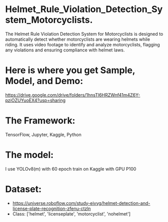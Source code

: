 # Helmet_Rule_Violation_Detection_System_Motorcyclists.
The Helmet Rule Violation Detection System for Motorcyclists is designed to automatically detect whether motorcyclists are wearing helmets while riding. It uses video footage to identify and analyze motorcyclists, flagging any violations and ensuring compliance with helmet laws. 

# Here is where you get Sample, Model, and Demo:
https://drive.google.com/drive/folders/1hnsTl6HRZWnf41m4Z6Y-pziOZUYuoEX4?usp=sharing

# The Framework:
TensorFlow, Jupyter, Kaggle, Python

# The model:
I use YOLOv8(m) with 60 epoch train on Kaggle with GPU P100

# Dataset:
* https://universe.roboflow.com/study-eivvg/helmet-detection-and-license-plate-recognition-zfenu-ctzln
* Class: ['helmet', 'licenseplate', 'motorcyclist', 'nohelmet']
